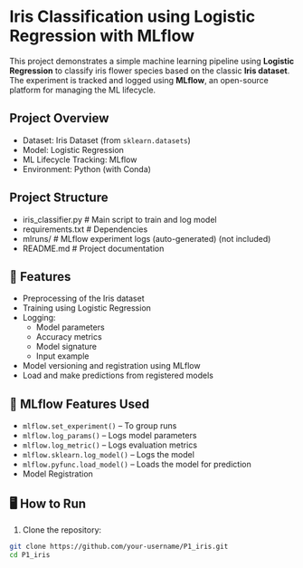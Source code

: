 # Iris Classification using Logistic Regression with MLflow

This project demonstrates a simple machine learning pipeline using **Logistic Regression** to classify iris flower species based on the classic **Iris dataset**. The experiment is tracked and logged using **MLflow**, an open-source platform for managing the ML lifecycle.

## Project Overview

- Dataset: Iris Dataset (from `sklearn.datasets`)
- Model: Logistic Regression
- ML Lifecycle Tracking: MLflow
- Environment: Python (with Conda)

## Project Structure

- iris_classifier.py # Main script to train and log model
- requirements.txt # Dependencies
- mlruns/ # MLflow experiment logs (auto-generated) (not included)
- README.md # Project documentation

## 🔧 Features

- Preprocessing of the Iris dataset
- Training using Logistic Regression
- Logging:
  - Model parameters
  - Accuracy metrics
  - Model signature
  - Input example
- Model versioning and registration using MLflow
- Load and make predictions from registered models

## 📌 MLflow Features Used

- `mlflow.set_experiment()` – To group runs
- `mlflow.log_params()` – Logs model parameters
- `mlflow.log_metric()` – Logs evaluation metrics
- `mlflow.sklearn.log_model()` – Logs the model
- `mlflow.pyfunc.load_model()` – Loads the model for prediction
- Model Registration

## 🖥️ How to Run

1. Clone the repository:

```bash
git clone https://github.com/your-username/P1_iris.git
cd P1_iris
